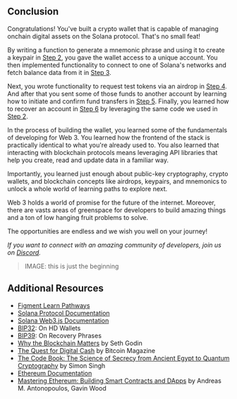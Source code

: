 ## Conclusion

Congratulations! You've built a crypto wallet that is capable of managing onchain digital assets on the Solana protocol. That's no small feat!

By writing a function to generate a mnemonic phrase and using it to create a keypair in [Step 2](#step-2-creating-a-wallet), you gave the wallet access to a unique account. You then implemented functionality to connect to one of Solana's networks and fetch balance data from it in [Step 3](#step-3-fetching-a-balance).

Next, you wrote functionality to request test tokens via an airdrop in [Step 4](#step-4-airdropping-funds). And after that you sent some of those funds to another account by learning how to initiate and confirm fund transfers in [Step 5](#step-5-transferring-funds). Finally, you learned how to recover an account in [Step 6](#step-6-recovering-an-account) by leveraging the same code we used in [Step 2](#step-2-creating-a-wallet).

In the process of building the wallet, you learned some of the fundamentals of developing for Web 3. You learned how the frontend of the stack is practically identical to what you're already used to. You also learned that interacting with blockchain protocols means leveraging API libraries that help you create, read and update data in a familiar way.

Importantly, you learned just enough about public-key cryptography, crypto wallets, and blockchain concepts like airdrops, keypairs, and mnemonics to unlock a whole world of learning paths to explore next.

Web 3 holds a world of promise for the future of the internet. Moreover, there are vasts areas of greenspace for developers to build amazing things and a ton of low hanging fruit problems to solve.

The opportunities are endless and we wish you well on your journey!

_If you want to connect with an amazing community of developers, join us on [Discord](https://discord.gg/fszyM7K)._

> IMAGE: this is just the beginning

## Additional Resources

- [Figment Learn Pathways](https://learn.figment.io/)
- [Solana Protocol Documentation](https://docs.solana.com/developing/programming-model/overview)
- [Solana Web3.js Documentation](https://solana-labs.github.io/solana-web3.js/)
- [BIP32](https://github.com/bitcoin/bips/blob/master/bip-0032.mediawiki): On HD Wallets
- [BIP39](https://github.com/bitcoin/bips/blob/master/bip-0039.mediawiki): On Recovery Phrases
- [Why the Blockchain Matters](https://seths.blog/2021/05/why-the-blockchain-matters/) by Seth Godin
- [The Quest for Digital Cash](https://bitcoinmagazine.com/.amp/culture/bitcoin-adam-back-and-digital-cash) by Bitcoin Magazine
- [The Code Book: The Science of Secrecy from Ancient Egypt to Quantum Cryptography](https://www.worldcat.org/title/code-book-the-science-of-secrecy-from-ancient-egypt-to-quantum-cryptography/oclc/738479322) by Simon Singh
- [Ethereum Documentation]()
- [Mastering Ethereum: Building Smart Contracts and DApps](https://github.com/ethereumbook/ethereumbook) by Andreas M. Antonopoulos, Gavin Wood
